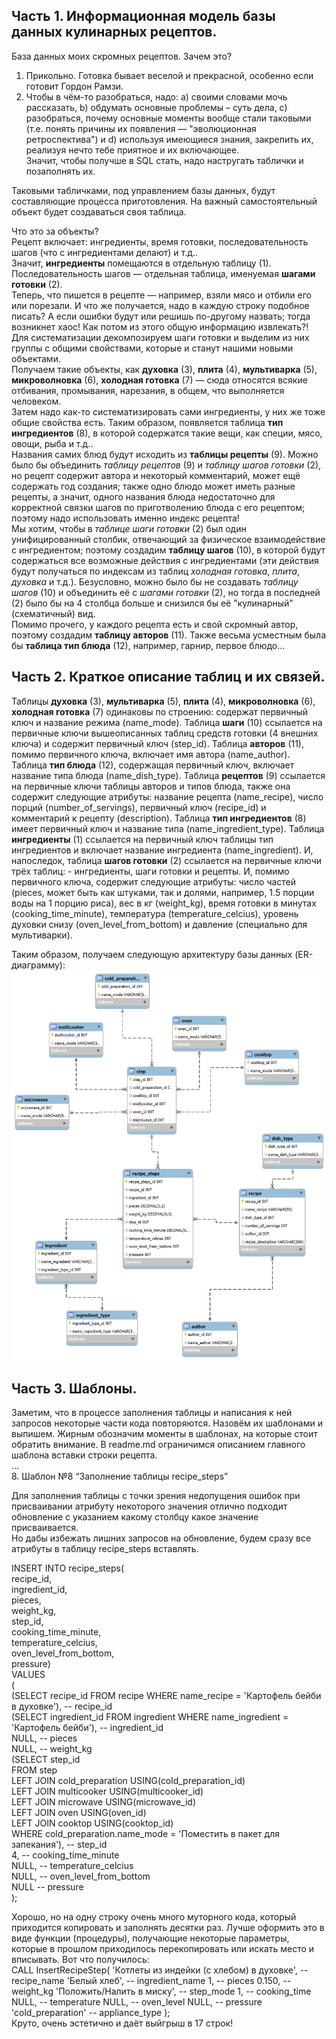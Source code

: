 ## **Часть 1. Информационная модель базы данных кулинарных рецептов.**  
База данных моих скромных рецептов. Зачем это?
1) Прикольно. Готовка бывает веселой и прекрасной, особенно если готовит Гордон Рамзи.  
2) Чтобы в чём-то разобраться, надо: a) своими словами мочь рассказать, b) обдумать основные проблемы – суть дела, c) разобраться, почему основные моменты вообще стали таковыми (т.е. понять причины их появления — "эволюционная ретроспектива") и d) используя имеющиеся знания, закрепить их, реализуя нечто тебе приятное и их включающее.  
Значит, чтобы получше в SQL стать, надо настругать таблички и позаполнять их.  

Таковыми табличками, под управлением базы данных, будут составляющие процесса приготовления.
На важный самостоятельный объект будет создаваться своя таблица.

Что это за объекты?  
Рецепт включает: ингредиенты, время готовки, последовательность шагов (что с ингредиентами делают) и т.д..  
Значит, **ингредиенты** помещаются в отдельную таблицу (1).  
Последовательность шагов — отдельная таблица, именуемая **шагами готовки** (2).  
Теперь, что пишется в рецепте — например, взяли мясо и отбили его или порезали.  И что же получается, надо в каждую строку подобное писать? А если ошибки будут или решишь по-другому назвать; тогда возникнет хаос! Как потом из этого общую информацию извлекать?! Для систематизации декомпозируем шаги готовки и выделим из них группы с общими свойствами, которые и станут нашими новыми объектами.  
Получаем такие объекты, как **духовка** (3), **плита** (4), **мультиварка** (5), **микроволновка** (6), **холодная готовка** (7) — сюда относятся всякие отбивания, промывания, нарезания, в общем, что выполняется человеком.  
Затем надо как-то систематизировать сами ингредиенты, у них же тоже общие свойства есть. Таким образом, появляется таблица **тип ингредиентов** (8), в которой содержатся такие вещи, как специи, мясо, овощи,  рыба и т.д..  
Названия самих блюд будут исходить из **таблицы рецепты** (9). Можно было бы объединить *таблицу рецептов* (9) и *таблицу шагов готовки* (2), но рецепт содержит автора и некоторый комментарий, может ещё  содержать год создания; также одно блюдо может иметь разные рецепты, а значит, одного названия блюда недостаточно для корректной связки шагов по приготволению блюда с его рецептом; поэтому надо использовать именно индекс рецепта!   
Мы хотим, чтобы в *таблице шаги готовки* (2) был один унифицированный столбик, отвечающий за физическое взаимодействие с ингредиентом; поэтому создадим **таблицу шагов** (10), в которой будут содержаться все  возможные действия с ингредиентами (эти действия будут получаться по индексам из таблиц *холодная готовка*, *плита*, *духовка* и т.д.). Безусловно, можно было бы не создавать *таблицу шагов* (10) и объединить  её с *шагами готовки* (2), но тогда в последней (2) было бы на 4 столбца больше и снизился бы её "кулинарный" (схематичный) вид.  
Помимо прочего, у каждого рецепта есть и свой скромный автор, поэтому создадим **таблицу авторов** (11). Также весьма усместным была бы **таблица тип блюда** (12), например, гарнир, первое блюдо...

## **Часть 2. Краткое описание таблиц и их связей.**  
Таблицы **духовка** (3), **мультиварка** (5), **плита** (4), **микроволновка** (6), **холодная готовка** (7) одинаковы по строению: содержат первичный ключ и название режима (name_mode). Таблица **шаги** (10) ссылается на первичные ключи вышеописанных таблиц средств готовки (4 внешних ключа) и содержит первичный ключ (step_id). Таблица **авторов** (11), помимо первичного ключа, включает имя автора (name_author). Таблица **тип блюда** (12), содержащая первичный ключ, включает название типа блюда (name_dish_type). Таблица **рецептов** (9) ссылается на первичные ключи таблицы авторов и типов блюда, также она содержит следующие атрибуты: название рецепта (name_recipe), число порций (number_of_servings), первичный ключ (recipe_id) и комментарий к рецепту (description). Таблица **тип ингредиентов** (8) имеет первичный ключ и название типа (name_ingredient_type). Таблица **ингредиенты** (1) ссылается на первичный ключ таблицы тип ингредиентов и включает название ингредиента (name_ingredient). И, напоследок, таблица **шагов готовки** (2) ссылается на первичные ключи трёх таблиц: - ингредиенты, шаги готовки и рецепты. И, помимо первичного ключа, содержит следующие атрибуты: число частей (pieces, может быть как штуками, так и долями, например, 1.5 порции воды на 1 порцию риса), вес в кг (weight_kg), время готовки в минутах (cooking_time_minute), температура (temperature_celcius), уровень духовки снизу (oven_level_from_bottom) и давление (специально для мультиварки).  
  
Таким образом, получаем следующую архитектуру базы данных (ER-диаграмму):
![ER диаграмма базы данных рецептов](https://github.com/Paradise151/My_recipes_database/blob/main/ER%20diagram%20of%20Recipe%20DB.png)
## **Часть 3. Шаблоны.**  
Заметим, что в процессе заполнения таблицы и написания к ней запросов некоторые части кода повторяются. Назовём их шаблонами и выпишем. Жирным обозначим моменты в шаблонах, на которые стоит обратить внимание.
В readme.md ограничимся описанием главного шаблона вставки строки рецепта.  
...    
8. Шаблон №8 “Заполнение таблицы recipe_steps”

Для заполнения таблицы с точки зрения недопущения ошибок при присваивании атрибуту некоторого значения отлично подходит обновление с указанием какому столбцу какое значение присваивается.  
Но дабы избежать лишних запросов на обновление, будем сразу все атрибуты в таблицу recipe_steps вставлять.  

INSERT INTO recipe_steps(  
    recipe_id,  
    ingredient_id,  
    pieces,  
    weight_kg,  
    step_id,  
    cooking_time_minute,  
    temperature_celcius,    
    oven_level_from_bottom,  
    pressure)  
VALUES  
(  
(SELECT recipe_id FROM recipe WHERE name_recipe = 'Картофель бейби в духовке'),  -- recipe_id  
(SELECT ingredient_id FROM ingredient WHERE name_ingredient  = 'Картофель бейби'),  -- ingredient_id  
NULL,  -- pieces  
NULL,  -- weight_kg  
(SELECT step_id    
 FROM step   
	 LEFT JOIN  cold_preparation USING(cold_preparation_id)  
	 LEFT JOIN  multicooker USING(multicooker_id)  
	 LEFT JOIN  microwave USING(microwave_id)  
	 LEFT JOIN oven USING(oven_id)  
	 LEFT JOIN cooktop USING(cooktop_id)  
 WHERE cold_preparation.name_mode = 'Поместить в пакет для запекания'),   -- step_id  
4,  -- cooking_time_minute  
NULL,  -- temperature_celcius  
NULL,  -- oven_level_from_bottom  
NULL  -- pressure  
);  

Хорошо, но на одну строку очень много муторного кода, который приходится копировать и заполнять десятки раз. Лучше оформить это в виде функции (процедуры), получающие некоторые параметры, которые в прошлом приходилось перекопировать или искать место и вписывать. Вот что получилось:  
CALL InsertRecipeStep(
    'Котлеты из индейки (с хлебом) в духовке',  -- recipe_name
    'Белый хлеб',                               -- ingredient_name
    1,                                       -- pieces
    0.150,                                       -- weight_kg
    'Положить/Налить в миску',                          -- step_mode
    1,                                          -- cooking_time
    NULL,                                       -- temperature
    NULL,                                       -- oven_level
    NULL,                                       -- pressure
    'cold_preparation'                                      -- appliance_type
);  
Круто, очень эстетично и даёт выйгрыш в 17 строк!




